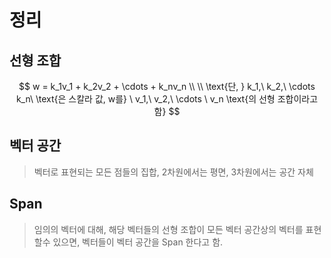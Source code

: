 # 정리

## 선형 조합

$$
w = k_1v_1 + k_2v_2 + \cdots + k_nv_n \\ \\ \text{단, } k_1,\ k_2,\ \cdots k_n\ \text{은 스칼라 값, w를} \ v_1,\ v_2,\ \cdots \ v_n \text{의  선형 조합이라고 함}
$$

## 벡터 공간

> 벡터로 표현되는 모든 점들의 집합, 2차원에서는 평면, 3차원에서는 공간 자체

## Span

> 임의의 벡터에 대해,  해당 벡터들의 선형 조합이 모든 벡터 공간상의 벡터를 표현할수 있으면, 벡터들이 벡터 공간을 Span 한다고 함.



